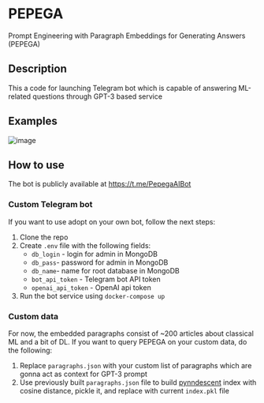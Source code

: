 # PEPEGA
Prompt Engineering with Paragraph Embeddings for Generating Answers (PEPEGA)

## Description

This a code for launching Telegram bot which is capable of answering ML-related questions through GPT-3 based service

## Examples 

![image](https://user-images.githubusercontent.com/54360024/205514358-ccffc147-d99d-4b9b-8719-317eaf39b4f3.png)

## How to use

The bot is publicly available at https://t.me/PepegaAIBot

### Custom Telegram bot

If you want to use adopt on your own bot, follow the next steps:

1. Clone the repo
2. Create `.env` file with the following fields:
    * `db_login` - login for admin in MongoDB
    * `db_pass`- password for admin in MongoDB
    * `db_name`- name for root database in MongoDB
    * `bot_api_token` - Telegram bot API token
    * `openai_api_token` - OpenAI api token
3. Run the bot service using `docker-compose up`

### Custom data

For now, the embedded paragraphs consist of ~200 articles about classical ML and a bit of DL. If you want to query PEPEGA on your custom data, do the following:

1. Replace `paragraphs.json` with your custom list of paragraphs which are gonna act as context for GPT-3 prompt
2. Use previously built `paragraphs.json` file to build [pynndescent](https://github.com/lmcinnes/pynndescent) index with cosine distance, pickle it, and replace with current `index.pkl` file


